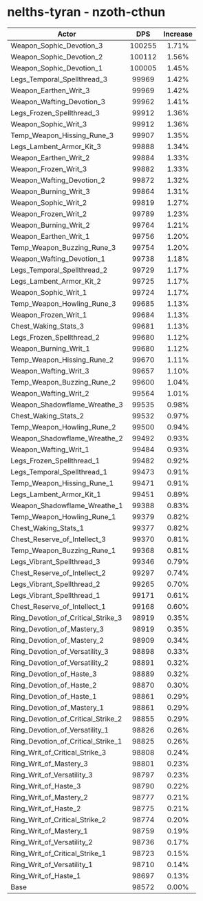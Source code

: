 # nelths-tyran - nzoth-cthun
| Actor | DPS | Increase |
|---|:---:|:---:|
|Weapon_Sophic_Devotion_3|100255|1.71%|
|Weapon_Sophic_Devotion_2|100112|1.56%|
|Weapon_Sophic_Devotion_1|100005|1.45%|
|Legs_Temporal_Spellthread_3|99969|1.42%|
|Weapon_Earthen_Writ_3|99969|1.42%|
|Weapon_Wafting_Devotion_3|99962|1.41%|
|Legs_Frozen_Spellthread_3|99912|1.36%|
|Weapon_Sophic_Writ_3|99912|1.36%|
|Temp_Weapon_Hissing_Rune_3|99907|1.35%|
|Legs_Lambent_Armor_Kit_3|99888|1.34%|
|Weapon_Earthen_Writ_2|99884|1.33%|
|Weapon_Frozen_Writ_3|99882|1.33%|
|Weapon_Wafting_Devotion_2|99872|1.32%|
|Weapon_Burning_Writ_3|99864|1.31%|
|Weapon_Sophic_Writ_2|99819|1.27%|
|Weapon_Frozen_Writ_2|99789|1.23%|
|Weapon_Burning_Writ_2|99764|1.21%|
|Weapon_Earthen_Writ_1|99756|1.20%|
|Temp_Weapon_Buzzing_Rune_3|99754|1.20%|
|Weapon_Wafting_Devotion_1|99738|1.18%|
|Legs_Temporal_Spellthread_2|99729|1.17%|
|Legs_Lambent_Armor_Kit_2|99725|1.17%|
|Weapon_Sophic_Writ_1|99724|1.17%|
|Temp_Weapon_Howling_Rune_3|99685|1.13%|
|Weapon_Frozen_Writ_1|99684|1.13%|
|Chest_Waking_Stats_3|99681|1.13%|
|Legs_Frozen_Spellthread_2|99680|1.12%|
|Weapon_Burning_Writ_1|99680|1.12%|
|Temp_Weapon_Hissing_Rune_2|99670|1.11%|
|Weapon_Wafting_Writ_3|99657|1.10%|
|Temp_Weapon_Buzzing_Rune_2|99600|1.04%|
|Weapon_Wafting_Writ_2|99564|1.01%|
|Weapon_Shadowflame_Wreathe_3|99535|0.98%|
|Chest_Waking_Stats_2|99532|0.97%|
|Temp_Weapon_Howling_Rune_2|99500|0.94%|
|Weapon_Shadowflame_Wreathe_2|99492|0.93%|
|Weapon_Wafting_Writ_1|99484|0.93%|
|Legs_Frozen_Spellthread_1|99482|0.92%|
|Legs_Temporal_Spellthread_1|99473|0.91%|
|Temp_Weapon_Hissing_Rune_1|99471|0.91%|
|Legs_Lambent_Armor_Kit_1|99451|0.89%|
|Weapon_Shadowflame_Wreathe_1|99388|0.83%|
|Temp_Weapon_Howling_Rune_1|99379|0.82%|
|Chest_Waking_Stats_1|99377|0.82%|
|Chest_Reserve_of_Intellect_3|99370|0.81%|
|Temp_Weapon_Buzzing_Rune_1|99368|0.81%|
|Legs_Vibrant_Spellthread_3|99346|0.79%|
|Chest_Reserve_of_Intellect_2|99297|0.74%|
|Legs_Vibrant_Spellthread_2|99265|0.70%|
|Legs_Vibrant_Spellthread_1|99171|0.61%|
|Chest_Reserve_of_Intellect_1|99168|0.60%|
|Ring_Devotion_of_Critical_Strike_3|98919|0.35%|
|Ring_Devotion_of_Mastery_3|98919|0.35%|
|Ring_Devotion_of_Mastery_2|98909|0.34%|
|Ring_Devotion_of_Versatility_3|98898|0.33%|
|Ring_Devotion_of_Versatility_2|98891|0.32%|
|Ring_Devotion_of_Haste_3|98889|0.32%|
|Ring_Devotion_of_Haste_2|98870|0.30%|
|Ring_Devotion_of_Haste_1|98861|0.29%|
|Ring_Devotion_of_Mastery_1|98861|0.29%|
|Ring_Devotion_of_Critical_Strike_2|98855|0.29%|
|Ring_Devotion_of_Versatility_1|98826|0.26%|
|Ring_Devotion_of_Critical_Strike_1|98825|0.26%|
|Ring_Writ_of_Critical_Strike_3|98808|0.24%|
|Ring_Writ_of_Mastery_3|98801|0.23%|
|Ring_Writ_of_Versatility_3|98797|0.23%|
|Ring_Writ_of_Haste_3|98790|0.22%|
|Ring_Writ_of_Mastery_2|98777|0.21%|
|Ring_Writ_of_Haste_2|98775|0.21%|
|Ring_Writ_of_Critical_Strike_2|98774|0.20%|
|Ring_Writ_of_Mastery_1|98759|0.19%|
|Ring_Writ_of_Versatility_2|98736|0.17%|
|Ring_Writ_of_Critical_Strike_1|98723|0.15%|
|Ring_Writ_of_Versatility_1|98710|0.14%|
|Ring_Writ_of_Haste_1|98697|0.13%|
|Base|98572|0.00%|

